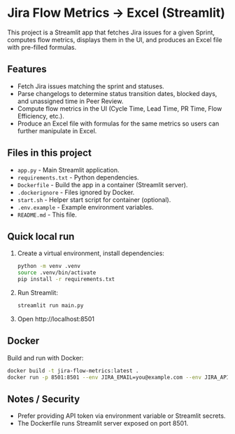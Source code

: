# Jira Flow Metrics → Excel (Streamlit)

This project is a Streamlit app that fetches Jira issues for a given Sprint, computes flow metrics,
displays them in the UI, and produces an Excel file with pre-filled formulas.

## Features
- Fetch Jira issues matching the sprint and statuses.
- Parse changelogs to determine status transition dates, blocked days, and unassigned time in Peer Review.
- Compute flow metrics in the UI (Cycle Time, Lead Time, PR Time, Flow Efficiency, etc.).
- Produce an Excel file with formulas for the same metrics so users can further manipulate in Excel.

## Files in this project
- `app.py` - Main Streamlit application.
- `requirements.txt` - Python dependencies.
- `Dockerfile` - Build the app in a container (Streamlit server).
- `.dockerignore` - Files ignored by Docker.
- `start.sh` - Helper start script for container (optional).
- `.env.example` - Example environment variables.
- `README.md` - This file.

## Quick local run
1. Create a virtual environment, install dependencies:
   ```bash
   python -m venv .venv
   source .venv/bin/activate
   pip install -r requirements.txt
   ```
2. Run Streamlit:
   ```bash
   streamlit run main.py
   ```
3. Open http://localhost:8501

## Docker
Build and run with Docker:
```bash
docker build -t jira-flow-metrics:latest .
docker run -p 8501:8501 --env JIRA_EMAIL=you@example.com --env JIRA_API_TOKEN=token jira-flow-metrics:latest
```

## Notes / Security
- Prefer providing API token via environment variable or Streamlit secrets.
- The Dockerfile runs Streamlit server exposed on port 8501.
